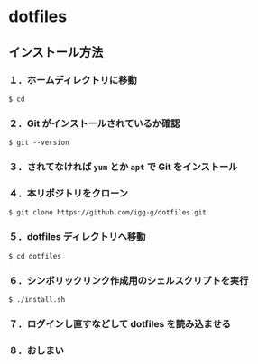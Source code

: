 # dotfiles

## インストール方法

### １．ホームディレクトリに移動
`$ cd`

### ２．Git がインストールされているか確認
`$ git --version`

### ３．されてなければ `yum` とか `apt` で Git をインストール

### ４．本リポジトリをクローン
`$ git clone https://github.com/igg-g/dotfiles.git`

### ５．dotfiles ディレクトリへ移動
`$ cd dotfiles`

### ６．シンボリックリンク作成用のシェルスクリプトを実行
`$ ./install.sh`

### ７．ログインし直すなどして dotfiles を読み込ませる

### ８．おしまい
